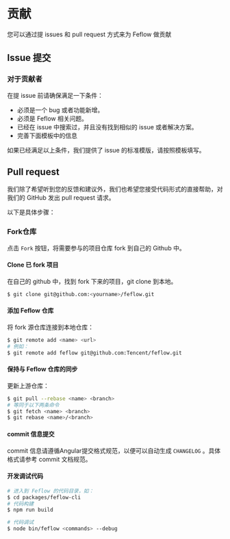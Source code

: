 # 贡献

您可以通过提 issues 和 pull request 方式来为 Feflow 做贡献

## Issue 提交

### 对于贡献者

在提 issue 前请确保满足一下条件：

- 必须是一个 bug 或者功能新增。
- 必须是 Feflow 相关问题。
- 已经在 issue 中搜索过，并且没有找到相似的 issue 或者解决方案。
- 完善下面模板中的信息

如果已经满足以上条件，我们提供了 issue 的标准模版，请按照模板填写。

## Pull request

我们除了希望听到您的反馈和建议外，我们也希望您接受代码形式的直接帮助，对我们的 GitHub 发出 pull request 请求。

以下是具体步骤：

### Fork仓库

点击 `Fork` 按钮，将需要参与的项目仓库 fork 到自己的 Github 中。

#### Clone 已 fork 项目

在自己的 github 中，找到 fork 下来的项目，git clone 到本地。

```bash
$ git clone git@github.com:<yourname>/feflow.git
```

#### 添加 Feflow 仓库

将 fork 源仓库连接到本地仓库：

```bash
$ git remote add <name> <url>
# 例如：
$ git remote add feflow git@github.com:Tencent/feflow.git
```

#### 保持与 Feflow 仓库的同步

更新上游仓库：

```bash
$ git pull --rebase <name> <branch>
# 等同于以下两条命令
$ git fetch <name> <branch>
$ git rebase <name>/<branch>
```

#### commit 信息提交

commit 信息请遵循Angular提交格式规范，以便可以自动生成 `CHANGELOG` 。具体格式请参考 commit 文档规范。

#### 开发调试代码

```bash
# 进入到 Feflow 的代码目录，如：
$ cd packages/feflow-cli
# 代码构建
$ npm run build

# 代码调试
$ node bin/feflow <commands> --debug
```
